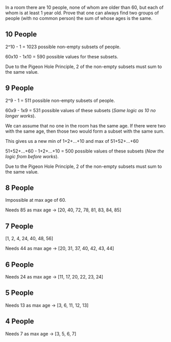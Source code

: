 In a room there are 10 people, none of whom are older than 60, but each of whom is at least 1 year old. Prove that one can always find two groups of people (with no common person) the sum of whose ages is the same.


## 10 People

2^10 - 1 = 1023 possible non-empty subsets of people.

60x10 - 1x10 = 590 possible values for these subsets.

Due to the Pigeon Hole Principle, 2 of the non-empty subsets must sum to the same value.


## 9 People

2^9 - 1 = 511 possible non-empty subsets of people.

60x9 - 1x9 = 531 possible values of these subsets (_Same logic as 10 no longer works_).

We can assume that no one in the room has the same age. If there were two with the same age, then those two would form a subset with the same sum.

This gives us a new min of 1+2+...+10 and max of 51+52+...+60

51+52+...+60 - 1+2+...+10 = 500 possible values of these subsets (_Now the logic from before works_).

Due to the Pigeon Hole Principle, 2 of the non-empty subsets must sum to the same value.


## 8 People

Impossible at max age of 60.

Needs 85 as max age -> [20, 40, 72, 78, 81, 83, 84, 85]

## 7 People

[1, 2, 4, 24, 40, 48, 56]

Needs 44 as max age -> [20, 31, 37, 40, 42, 43, 44]


## 6 People

Needs 24 as max age -> [11, 17, 20, 22, 23, 24]


## 5 People

Needs 13 as max age -> [3, 6, 11, 12, 13]


## 4 People

Needs 7 as max age -> [3, 5, 6, 7]
